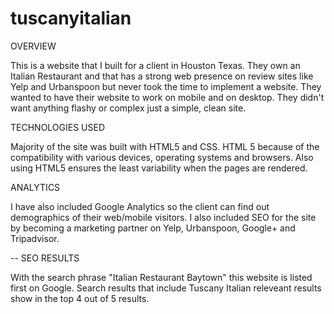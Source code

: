 # tuscanyitalian

OVERVIEW 

This is a website that I built for a client in Houston Texas. They own an Italian Restaurant 
and that has a strong web presence on review sites like Yelp and Urbanspoon but never took the
time to implement a website. They wanted to have their website to work on mobile and on desktop. 
They didn't want anything flashy or complex just a simple, clean site.

TECHNOLOGIES USED 

Majority of the site was built with HTML5 and CSS. HTML 5 because of the compatibility with
various devices, operating systems and browsers. Also using HTML5 ensures the least variability
when the pages are rendered. 

ANALYTICS

I have also included Google Analytics so the client can find out demographics of their web/mobile visitors.
I also included SEO for the site by becoming a marketing partner on Yelp, Urbanspoon, Google+ and Tripadvisor. 

-- SEO RESULTS

With the search phrase "Italian Restaurant Baytown" this website is listed first on Google.
Search results that include Tuscany Italian releveant results show in the top 4 out of 5 results.
